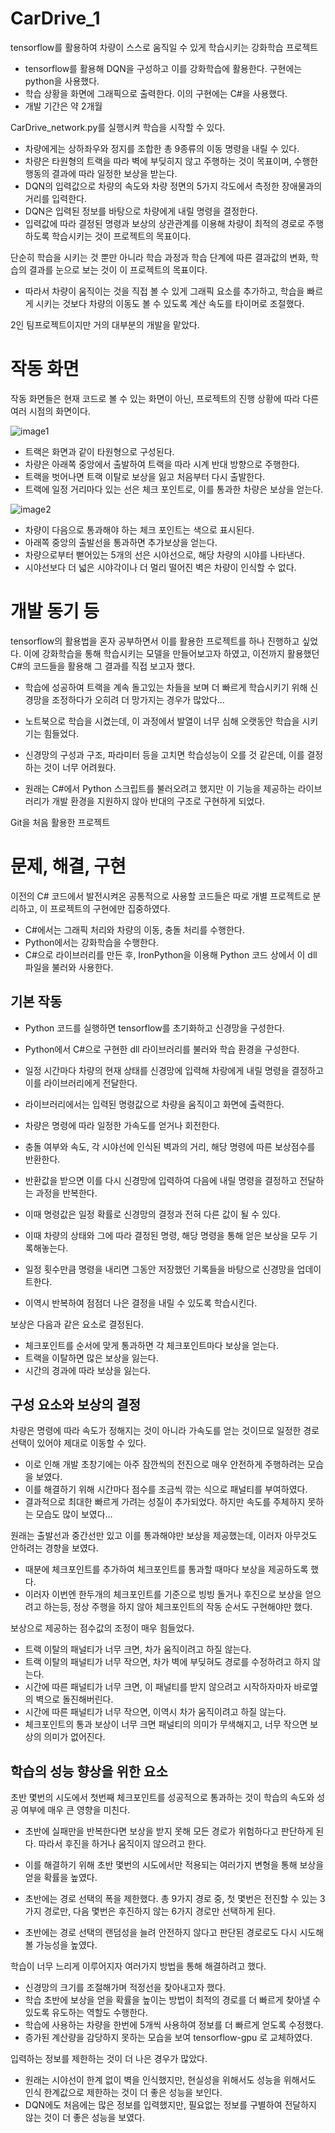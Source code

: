 # CarDrive_1

tensorflow를 활용하여 차량이 스스로 움직일 수 있게 학습시키는 강화학습 프로젝트
- tensorflow를 활용해 DQN을 구성하고 이를 강화학습에 활용한다. 구현에는 python을 사용했다.
- 학습 상황을 화면에 그래픽으로 출력한다. 이의 구현에는 C#을 사용했다.
- 개발 기간은 약 2개월

CarDrive_network.py를 실행시켜 학습을 시작할 수 있다.
- 차량에게는 상하좌우와 정지를 조합한 총 9종류의 이동 명령을 내릴 수 있다.
- 차량은 타원형의 트랙을 따라 벽에 부딪히지 않고 주행하는 것이 목표이며, 수행한 행동의 결과에 따라 일정한 보상을 받는다.
- DQN의 입력값으로 차량의 속도와 차량 정면의 5가지 각도에서 측정한 장애물과의 거리를 입력한다.
- DQN은 입력된 정보를 바탕으로 차량에게 내릴 명령을 결정한다.  
- 입력값에 따라 결정된 명령과 보상의 상관관계를 이용해 차량이 최적의 경로로 주행하도록 학습시키는 것이 프로젝트의 목표이다.

단순히 학습을 시키는 것 뿐만 아니라 학습 과정과 학습 단계에 따른 결과값의 변화, 학습의 결과를 눈으로 보는 것이 이 프로젝트의 목표이다.
- 따라서 차량이 움직이는 것을 직접 볼 수 있게 그래픽 요소를 추가하고, 학습을 빠르게 시키는 것보다 차량의 이동도 볼 수 있도록 계산 속도를 타이머로 조절했다.

2인 팀프로젝트이지만 거의 대부분의 개발을 맡았다.


작동 화면
==================
작동 화면들은 현재 코드로 볼 수 있는 화면이 아닌, 프로젝트의 진행 상황에 따라 다른 여러 시점의 화면이다.

![image1](./sample_images/1.png)

- 트랙은 화면과 같이 타원형으로 구성된다.
- 차량은 아래쪽 중앙에서 출발하여 트랙을 따라 시계 반대 방향으로 주행한다.
- 트랙을 벗어나면 트랙 이탈로 보상을 잃고 처음부터 다시 출발한다.
- 트랙에 일정 거리마다 있는 선은 체크 포인트로, 이를 통과한 차량은 보상을 얻는다.

![image2](./sample_images/5.png)

- 차량이 다음으로 통과해야 하는 체크 포인트는 색으로 표시된다.
- 아래쪽 중앙의 출발선을 통과하면 추가보상을 얻는다.
- 차량으로부터 뻗어있는 5개의 선은 시야선으로, 해당 차량의 시야를 나타낸다. 
- 시야선보다 더 넓은 시야각이나 더 멀리 떨어진 벽은 차량이 인식할 수 없다.


개발 동기 등
==================
tensorflow의 활용법을 혼자 공부하면서 이를 활용한 프로젝트를 하나 진행하고 싶었다. 
이에 강화학습을 통해 학습시키는 모델을 만들어보고자 하였고, 이전까지 활용했던 C#의 코드들을 활용해 그 결과를 직접 보고자 했다.

- 학습에 성공하여 트랙을 계속 돌고있는 차들을 보며 더 빠르게 학습시키기 위해 신경망을 조정하다가 오히려 더 망가지는 경우가 많았다...
- 노트북으로 학습을 시켰는데, 이 과정에서 발열이 너무 심해 오랫동안 학습을 시키기는 힘들었다.

- 신경망의 구성과 구조, 파라미터 등을 고치면 학습성능이 오를 것 같은데, 이를 결정하는 것이 너무 어려웠다.
- 원래는 C#에서 Python 스크립트를 불러오려고 했지만 이 기능을 제공하는 라이브러리가 개발 환경을 지원하지 않아 반대의 구조로 구현하게 되었다.

Git을 처음 활용한 프로젝트

문제, 해결, 구현
==================
이전의 C# 코드에서 발전시켜온 공통적으로 사용할 코드들은 따로 개별 프로젝트로 분리하고, 이 프로젝트의 구현에만 집중하였다.

- C#에서는 그래픽 처리와 차량의 이동, 충돌 처리를 수행한다.
- Python에서는 강화학습을 수행한다.
- C#으로 라이브러리를 만든 후, IronPython을 이용해 Python 코드 상에서 이 dll 파일을 불러와 사용한다.

기본 작동
---------------
- Python 코드를 실행하면 tensorflow를 초기화하고 신경망을 구성한다.
- Python에서 C#으로 구현한 dll 라이브러리를 불러와 학습 환경을 구성한다.
- 일정 시간마다 차량의 현재 상태를 신경망에 입력해 차랑에게 내릴 명령을 결정하고 이를 라이브러리에게 전달한다.

- 라이브러리에서는 입력된 명령값으로 차량을 움직이고 화면에 출력한다.
- 차량은 명령에 따라 일정한 가속도를 얻거나 회전한다.
- 충돌 여부와 속도, 각 시야선에 인식된 벽과의 거리, 해당 명령에 따른 보상점수를 반환한다.

- 반환값을 받으면 이를 다시 신경망에 입력하여 다음에 내릴 명령을 결정하고 전달하는 과정을 반복한다.
- 이때 명령값은 일정 확률로 신경망의 결정과 전혀 다른 값이 될 수 있다.
- 이때 차량의 상태와 그에 따라 결정된 명령, 해당 명령을 통해 얻은 보상을 모두 기록해놓는다.

- 일정 횟수만큼 명령을 내리면 그동안 저장했던 기록들을 바탕으로 신경망을 업데이트한다.
- 이역시 반복하여 점점더 나은 결정을 내릴 수 있도록 학습시킨다.

보상은 다음과 같은 요소로 결정된다.
- 체크포인트를 순서에 맞게 통과하면 각 체크포인트마다 보상을 얻는다.
- 트랙을 이탈하면 많은 보상을 잃는다.
- 시간의 경과에 따라 보상을 잃는다.


구성 요소와 보상의 결정
-------------------------
차량은 명령에 따라 속도가 정해지는 것이 아니라 가속도를 얻는 것이므로 일정한 경로 선택이 있어야 제대로 이동할 수 있다.
- 이로 인해 개발 초창기에는 아주 잠깐씩의 전진으로 매우 안전하게 주행하려는 모습을 보였다.
- 이를 해결하기 위해 시간마다 점수를 조금씩 깎는 식으로 패널티를 부여하였다.
- 결과적으로 최대한 빠르게 가려는 성질이 추가되었다. 하지만 속도를 주체하지 못하는 모습도 많이 보였다...


원래는 출발선과 중간선만 있고 이를 통과해야만 보상을 제공했는데, 이러자 아무것도 안하려는 경향을 보였다.
- 때분에 체크포인트를 추가하여 체크포인트를 통과할 때마다 보상을 제공하도록 했다.
- 이러자 이번엔 한두개의 체크포인트를 기준으로 빙빙 돌거나 후진으로 보상을 얻으려고 하는등, 정상 주행을 하지 않아 체크포인트의 작동 순서도 구현해야만 했다.


보상으로 제공하는 점수값의 조정이 매우 힘들었다.
- 트랙 이탈의 패널티가 너무 크면, 차가 움직이려고 하질 않는다.
- 트랙 이탈의 패널티가 너무 작으면, 차가 벽에 부딪혀도 경로를 수정하려고 하지 않는다.
- 시간에 따른 패널티가 너무 크면, 이 패널티를 받지 않으려고 시작하자마자 바로옆의 벽으로 돌진해버린다.
- 시간에 따른 패널티가 너무 작으면, 이역시 차가 움직이려고 하질 않는다.
- 체크포인트의 통과 보상이 너무 크면 패널티의 의미가 무색해지고, 너무 작으면 보상의 의미가 없어진다.


학습의 성능 향상을 위한 요소
---------------------
초반 몇번의 시도에서 첫번째 체크포인트를 성공적으로 통과하는 것이 학습의 속도와 성공 여부에 매우 큰 영향을 미친다.
- 초반에 실패만을 반복한다면 보상을 받지 못해 모든 경로가 위험하다고 판단하게 된다. 따라서 후진을 하거나 움직이지 않으려고 한다.
- 이를 해결하기 위해 초반 몇번의 시도에서만 적용되는 여러가지 변형을 통해 보상을 얻을 확률을 높였다.

- 초반에는 경로 선택의 폭을 제한했다. 총 9가지 경로 중, 첫 몇번은 전진할 수 있는 3가지 경로만, 다음 몇번은 후진하지 않는 6가지 경로만 선택하게 된다.
- 초반에는 경로 선택의 랜덤성을 늘려 안전하지 않다고 판단된 경로로도 다시 시도해볼 가능성을 높였다.


학습이 너무 느리게 이루어지자 여러가지 방법을 통해 해결하려고 했다.
- 신경망의 크기를 조절해가며 적정선을 찾아내고자 했다.
- 학습 초반에 보상을 얻을 확률을 높이는 방법이 최적의 경로를 더 빠르게 찾아낼 수 있도록 유도하는 역할도 수행한다.
- 학습에 사용하는 차량을 한번에 5개씩 사용하여 정보를 더 빠르게 얻도록 수정했다.
- 증가된 계산량을 감당하지 못하는 모습을 보여 tensorflow-gpu 로 교체하였다.

입력하는 정보를 제한하는 것이 더 나은 경우가 많았다.
- 원래는 시야선이 한계 없이 벽을 인식했지만, 현실성을 위해서도 성능을 위해서도 인식 한계값으로 제한하는 것이 더 좋은 성능을 보인다.
- DQN에도 처음에는 많은 정보를 입력했지만, 필요없는 정보를 구별하여 전달하지 않는 것이 더 좋은 성능을 보였다.
